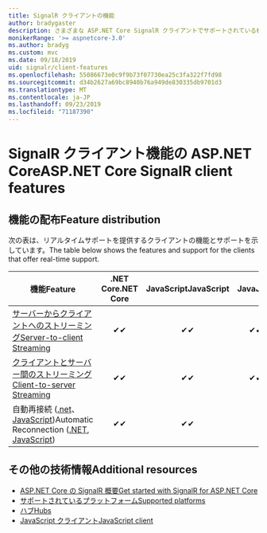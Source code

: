 ```yaml
---
title: SignalR クライアントの機能
author: bradygaster
description: さまざまな ASP.NET Core SignalR クライアントでサポートされている機能について説明します。
monikerRange: '>= aspnetcore-3.0'
ms.author: bradyg
ms.custom: mvc
ms.date: 09/18/2019
uid: signalr/client-features
ms.openlocfilehash: 55086673e0c9f9b73f07730ea25c3fa322f7fd98
ms.sourcegitcommit: d34b2627a69bc8940b76a949de830335db9701d3
ms.translationtype: MT
ms.contentlocale: ja-JP
ms.lasthandoff: 09/23/2019
ms.locfileid: "71187390"
---
```

# <a name="aspnet-core-signalr-client-features"></a><span data-ttu-id="e0e51-103">SignalR クライアント機能の ASP.NET Core</span><span class="sxs-lookup"><span data-stu-id="e0e51-103">ASP.NET Core SignalR client features</span></span>

## <a name="feature-distribution"></a><span data-ttu-id="e0e51-104">機能の配布</span><span class="sxs-lookup"><span data-stu-id="e0e51-104">Feature distribution</span></span>

<span data-ttu-id="e0e51-105">次の表は、リアルタイムサポートを提供するクライアントの機能とサポートを示しています。</span><span class="sxs-lookup"><span data-stu-id="e0e51-105">The table below shows the features and support for the clients that offer real-time support.</span></span>

| <span data-ttu-id="e0e51-106">機能</span><span class="sxs-lookup"><span data-stu-id="e0e51-106">Feature</span></span> | <span data-ttu-id="e0e51-107">.NET Core</span><span class="sxs-lookup"><span data-stu-id="e0e51-107">.NET Core</span></span> | <span data-ttu-id="e0e51-108">JavaScript</span><span class="sxs-lookup"><span data-stu-id="e0e51-108">JavaScript</span></span> | <span data-ttu-id="e0e51-109">Java</span><span class="sxs-lookup"><span data-stu-id="e0e51-109">Java</span></span> |
| ---- | :-: | :-: | :-: |
| [<span data-ttu-id="e0e51-110">サーバーからクライアントへのストリーミング</span><span class="sxs-lookup"><span data-stu-id="e0e51-110">Server-to-client Streaming</span></span>](xref:signalr/streaming)          |<span data-ttu-id="e0e51-111">✔</span><span class="sxs-lookup"><span data-stu-id="e0e51-111">✔</span></span>|<span data-ttu-id="e0e51-112">✔</span><span class="sxs-lookup"><span data-stu-id="e0e51-112">✔</span></span>|<span data-ttu-id="e0e51-113">✔</span><span class="sxs-lookup"><span data-stu-id="e0e51-113">✔</span></span>|
| [<span data-ttu-id="e0e51-114">クライアントとサーバー間のストリーミング</span><span class="sxs-lookup"><span data-stu-id="e0e51-114">Client-to-server Streaming</span></span>](xref:signalr/streaming)          |<span data-ttu-id="e0e51-115">✔</span><span class="sxs-lookup"><span data-stu-id="e0e51-115">✔</span></span>|<span data-ttu-id="e0e51-116">✔</span><span class="sxs-lookup"><span data-stu-id="e0e51-116">✔</span></span>|<span data-ttu-id="e0e51-117">✔</span><span class="sxs-lookup"><span data-stu-id="e0e51-117">✔</span></span>|
| <span data-ttu-id="e0e51-118">自動再接続 ([.net](/aspnet/core/signalr/dotnet-client?view=aspnetcore-3.0&tabs=visual-studio#handle-lost-connection)、 [JavaScript](/aspnet/core/signalr/javascript-client?view=aspnetcore-3.0#reconnect-clients))</span><span class="sxs-lookup"><span data-stu-id="e0e51-118">Automatic Reconnection ([.NET](/aspnet/core/signalr/dotnet-client?view=aspnetcore-3.0&tabs=visual-studio#handle-lost-connection), [JavaScript](/aspnet/core/signalr/javascript-client?view=aspnetcore-3.0#reconnect-clients))</span></span>          |<span data-ttu-id="e0e51-119">✔</span><span class="sxs-lookup"><span data-stu-id="e0e51-119">✔</span></span>|<span data-ttu-id="e0e51-120">✔</span><span class="sxs-lookup"><span data-stu-id="e0e51-120">✔</span></span>| |

## <a name="additional-resources"></a><span data-ttu-id="e0e51-121">その他の技術情報</span><span class="sxs-lookup"><span data-stu-id="e0e51-121">Additional resources</span></span>

* [<span data-ttu-id="e0e51-122">ASP.NET Core の SignalR 概要</span><span class="sxs-lookup"><span data-stu-id="e0e51-122">Get started with SignalR for ASP.NET Core</span></span>](xref:tutorials/signalr)
* [<span data-ttu-id="e0e51-123">サポートされているプラットフォーム</span><span class="sxs-lookup"><span data-stu-id="e0e51-123">Supported platforms</span></span>](xref:signalr/supported-platforms)
* [<span data-ttu-id="e0e51-124">ハブ</span><span class="sxs-lookup"><span data-stu-id="e0e51-124">Hubs</span></span>](xref:signalr/hubs)
* [<span data-ttu-id="e0e51-125">JavaScript クライアント</span><span class="sxs-lookup"><span data-stu-id="e0e51-125">JavaScript client</span></span>](xref:signalr/javascript-client)
